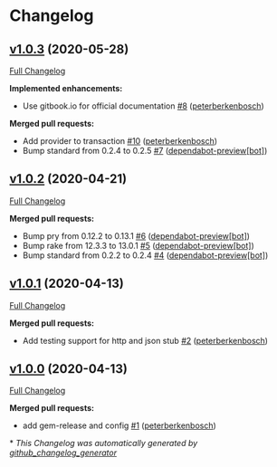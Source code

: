 # Changelog

## [v1.0.3](https://github.com/peterberkenbosch/affirm-ruby-api/tree/v1.0.3) (2020-05-28)

[Full Changelog](https://github.com/peterberkenbosch/affirm-ruby-api/compare/v1.0.2...v1.0.3)

**Implemented enhancements:**

- Use gitbook.io for official documentation [\#8](https://github.com/peterberkenbosch/affirm-ruby-api/pull/8) ([peterberkenbosch](https://github.com/peterberkenbosch))

**Merged pull requests:**

- Add provider to transaction [\#10](https://github.com/peterberkenbosch/affirm-ruby-api/pull/10) ([peterberkenbosch](https://github.com/peterberkenbosch))
- Bump standard from 0.2.4 to 0.2.5 [\#7](https://github.com/peterberkenbosch/affirm-ruby-api/pull/7) ([dependabot-preview[bot]](https://github.com/apps/dependabot-preview))

## [v1.0.2](https://github.com/peterberkenbosch/affirm-ruby-api/tree/v1.0.2) (2020-04-21)

[Full Changelog](https://github.com/peterberkenbosch/affirm-ruby-api/compare/v1.0.1...v1.0.2)

**Merged pull requests:**

- Bump pry from 0.12.2 to 0.13.1 [\#6](https://github.com/peterberkenbosch/affirm-ruby-api/pull/6) ([dependabot-preview[bot]](https://github.com/apps/dependabot-preview))
- Bump rake from 12.3.3 to 13.0.1 [\#5](https://github.com/peterberkenbosch/affirm-ruby-api/pull/5) ([dependabot-preview[bot]](https://github.com/apps/dependabot-preview))
- Bump standard from 0.2.2 to 0.2.4 [\#4](https://github.com/peterberkenbosch/affirm-ruby-api/pull/4) ([dependabot-preview[bot]](https://github.com/apps/dependabot-preview))

## [v1.0.1](https://github.com/peterberkenbosch/affirm-ruby-api/tree/v1.0.1) (2020-04-13)

[Full Changelog](https://github.com/peterberkenbosch/affirm-ruby-api/compare/v1.0.0...v1.0.1)

**Merged pull requests:**

- Add testing support for http and json stub [\#2](https://github.com/peterberkenbosch/affirm-ruby-api/pull/2) ([peterberkenbosch](https://github.com/peterberkenbosch))

## [v1.0.0](https://github.com/peterberkenbosch/affirm-ruby-api/tree/v1.0.0) (2020-04-13)

[Full Changelog](https://github.com/peterberkenbosch/affirm-ruby-api/compare/8d00e6ca963436d032e476614422cdd55790ef6a...v1.0.0)

**Merged pull requests:**

- add gem-release and config [\#1](https://github.com/peterberkenbosch/affirm-ruby-api/pull/1) ([peterberkenbosch](https://github.com/peterberkenbosch))



\* *This Changelog was automatically generated by [github_changelog_generator](https://github.com/github-changelog-generator/github-changelog-generator)*

